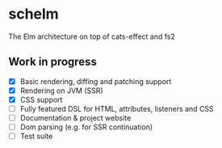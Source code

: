 # schelm

The Elm architecture on top of cats-effect and fs2

## Work in progress

- [x] Basic rendering, diffing and patching support
- [x] Rendering on JVM (SSR)
- [x] CSS support
- [ ] Fully featured DSL for HTML, attributes, listeners and CSS
- [ ] Documentation & project website
- [ ] Dom parsing (e.g. for SSR continuation)
- [ ] Test suite